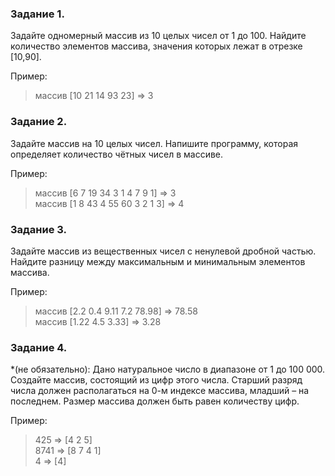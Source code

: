 ### Задание 1.
Задайте одномерный массив из 10 целых
чисел от 1 до 100. Найдите количество элементов
массива, значения которых лежат в отрезке [10,90].

Пример: 

> массив [10 21 14 93 23] => 3


### Задание 2.
Задайте массив на 10 целых чисел.
Напишите программу, которая определяет
количество чётных чисел в массиве.

Пример: 

>массив [6 7 19 34 3 1 4 7 9 1] => 3<br>
>массив [1 8 43 4 55 60 3 2 1 3] => 4


### Задание 3.
 Задайте массив из вещественных чисел с
ненулевой дробной частью. Найдите разницу между
максимальным и минимальным элементов массива.

Пример: 

> массив [2.2 0.4 9.11 7.2 78.98] => 78.58<br>
> массив [1.22 4.5 3.33] => 3.28


### Задание 4.
*(не обязательно): Дано натуральное
число в диапазоне от 1 до 100 000. Создайте массив,
состоящий из цифр этого числа. Старший разряд
числа должен располагаться на 0-м индексе
массива, младший – на последнем. Размер массива
должен быть равен количеству цифр.

Пример: 

>425 => [4 2 5]<br>
>8741 => [8 7 4 1]<br>
>4 => [4]
